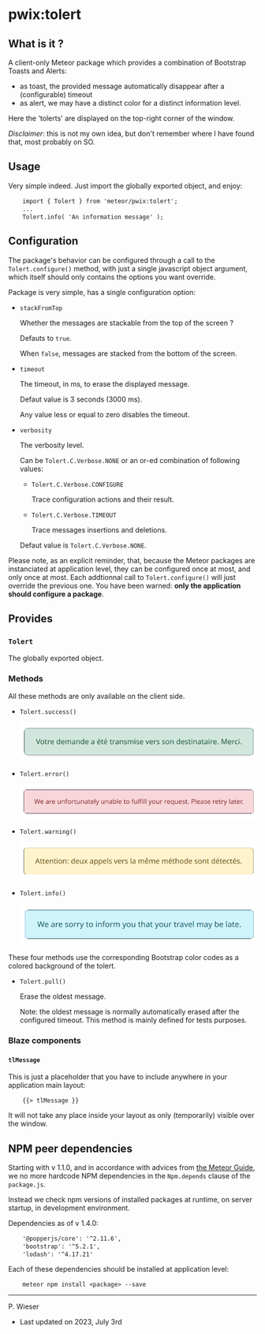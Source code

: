 # pwix:tolert

## What is it ?

A client-only Meteor package which provides a combination of Bootstrap Toasts and Alerts:
- as toast, the provided message automatically disappear after a (configurable) timeout
- as alert, we may have a distinct color for a distinct information level.

Here the 'tolerts' are displayed on the top-right corner of the window.

_Disclaimer_: this is not my own idea, but don't remember where I have found that, most probably on SO.

## Usage

Very simple indeed. Just import the globally exported object, and enjoy:

```
    import { Tolert } from 'meteor/pwix:tolert';
    ...
    Tolert.info( 'An information message' );
```

## Configuration

The package's behavior can be configured through a call to the `Tolert.configure()` method, with just a single javascript object argument, which itself should only contains the options you want override.

Package is very simple, has a single configuration option:

- `stackFromTop`

    Whether the messages are stackable from the top of the screen ?

    Defauts to `true`.

    When `false`, messages are stacked from the bottom of the screen.

- `timeout`

    The timeout, in ms, to erase the displayed message.

    Defaut value is 3 seconds (3000 ms).

    Any value less or equal to zero disables the timeout.

- `verbosity`

    The verbosity level.

    Can be `Tolert.C.Verbose.NONE` or an or-ed combination of following values:

    - `Tolert.C.Verbose.CONFIGURE`

        Trace configuration actions and their result.

    - `Tolert.C.Verbose.TIMEOUT`

        Trace messages insertions and deletions.

    Defaut value is `Tolert.C.Verbose.NONE`.

Please note, as an explicit reminder, that, because the Meteor packages are instanciated at application level, they can be configured once at most, and only once at most. Each addtionnal call to `Tolert.configure()` will just override the previous one. You have been warned: **only the application should configure a package**.

## Provides

### `Tolert`

The globally exported object.


### Methods

All these methods are only available on the client side.

- `Tolert.success()`

    ![success](/maintainer/png/success.png)

- `Tolert.error()`

    ![error](/maintainer/png/error.png)

- `Tolert.warning()`

    ![warning](/maintainer/png/warning.png)

- `Tolert.info()`

    ![info](/maintainer/png/info.png)

These four methods use the corresponding Bootstrap color codes as a colored background of the tolert.

- `Tolert.pull()`

    Erase the oldest message.

    Note: the oldest message is normally automatically erased after the configured timeout. This method is mainly defined for tests purposes.

### Blaze components

#### `tlMessage`

This is just a placeholder that you have to include anywhere in your application main layout:

```
    {{> tlMessage }}
```

It will not take any place inside your layout as only (temporarily) visible over the window.

## NPM peer dependencies

Starting with v 1.1.0, and in accordance with advices from [the Meteor Guide](https://guide.meteor.com/writing-atmosphere-packages.html#npm-dependencies), we no more hardcode NPM dependencies in the `Npm.depends` clause of the `package.js`. 

Instead we check npm versions of installed packages at runtime, on server startup, in development environment.

Dependencies as of v 1.4.0:
```
    '@popperjs/core': '^2.11.6',
    'bootstrap': '^5.2.1',
    'lodash': '^4.17.21'
```
Each of these dependencies should be installed at application level:
```
    meteor npm install <package> --save
```

---
P. Wieser
- Last updated on 2023, July 3rd
